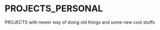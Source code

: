 PROJECTS_PERSONAL
=================

PROJECTS with newer way of doing old things and some new cool stuffs
